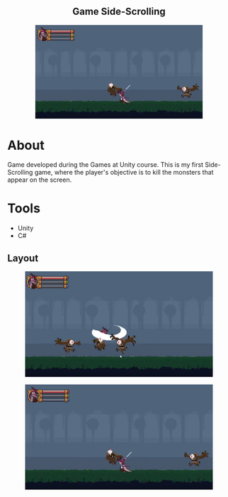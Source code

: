 <h2 align="center">
   Game Side-Scrolling
</h2>
<div align="center">
   <img alt="GAME" title="#Game" src=".github/img/Game.png" width="75%" />
</div>

# About
Game developed during the Games at Unity course.
This is my first Side-Scrolling game, where the player's objective is to kill the monsters that appear on the screen.

# Tools
- Unity
- C#

## Layout
<figure>
<div align="center">
  <img src=".github/img/Game Jump and Atack.png"  alt="Layouts">
</div>
</figure>
<figure>
<div align="center">
  <img src=".github/img/Game.png"  alt="Layouts">
</div>
</figure>
